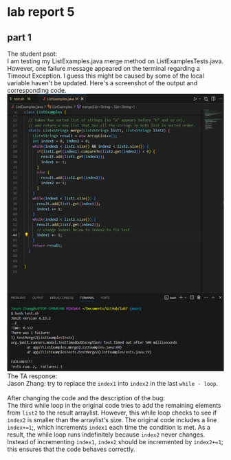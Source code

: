 # lab report 5
## part 1 
The student psot:<br>
I am testing my ListExamples.java merge method on ListExamplesTests.java. However, one failure message appeared on the terminal regarding a Timeout Exception. I guess this might be caused by some of the local variable haven't be updated. Here's a screenshot of the output and corresponding code.
![Image1](labreport5.1.png) <br>
The TA response:<br>
Jason Zhang: try to replace the `index1` into `index2` in the last `while - loop`. <br>
<br>
After changing the code and the description of the bug: <br>
The third while loop in the original code tries to add the remaining elements from `list2` to the result arraylist. However, this while loop checks to see if `index2` is smaller than the arraylist's size. The original code includes a line `index+=1`;, which increments `index1` each time the condition is met. As a result, the while loop runs indefinitely because `index2` never changes. Instead of incrementing `index1`, `index2` should be incremented by `index2+=1`; this ensures that the code behaves correctly.
